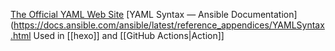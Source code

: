[The Official YAML Web Site](https://yaml.org/)
[YAML Syntax — Ansible Documentation](https://docs.ansible.com/ansible/latest/reference_appendices/YAMLSyntax.html
Used in [[hexo]] and [[GitHub Actions|Action]]
